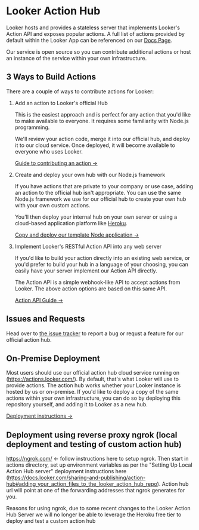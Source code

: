 # Looker Action Hub

Looker hosts and provides a stateless server that implements Looker's Action API and exposes popular actions. A full list of actions provided by default within the Looker App can be referenced on our [Docs Page](https://docs.looker.com/r/admin/action-hub).

Our service is open source so you can contribute additional actions or host an instance of the service within your own infrastructure.

## 3 Ways to Build Actions

There are a couple of ways to contribute actions for Looker:

1. Add an action to Looker's official Hub

   This is the easiest approach and is perfect for any action that you'd like to make available to everyone. It requires some familiarity with Node.js programming.

   We'll review your action code, merge it into our official hub, and deploy it to our cloud service. Once deployed, it will become available to everyone who uses Looker.

   [Guide to contributing an action &rarr;](docs/adding_actions.md)

2. Create and deploy your own hub with our Node.js framework

   If you have actions that are private to your company or use case, adding an action to the official hub isn't appropriate. You can use the same Node.js framework we use for our official hub to create your own hub with your own custom actions.

   You'll then deploy your internal hub on your own server or using a cloud-based application platform like [Heroku](https://www.heroku.com/).

   [Copy and deploy our template Node application &rarr;](https://github.com/looker/custom-action-hub-example)

3. Implement Looker's RESTful Action API into any web server

   If you'd like to build your action directly into an existing web service, or you'd prefer to build your hub in a language of your choosing, you can easily have your server implement our Action API directly.

   The Action API is a simple webhook-like API to accept actions from Looker. The above action options are based on this same API.

   [Action API Guide &rarr;](docs/action_api.md)

## Issues and Requests

Head over to [the issue tracker](https://github.com/looker/actions/issues) to report a bug or requst a feature for our official action hub.

## On-Premise Deployment

Most users should use our official action hub cloud service running on (https://actions.looker.com/). By default, that's what Looker will use to provide actions. The action hub works whether your Looker instance is hosted by us or on-premise. If you'd like to deploy a copy of the same actions within your own infrastructure, you can do so by deploying this repository yourself, and adding it to Looker as a new hub.

[Deployment instructions &rarr;](docs/deploying.md)

## Deployment using reverse proxy ngrok (local deployment and testing of custom action hub)
https://ngrok.com/ <- follow instructions here to setup ngrok. Then start in actions directory, set up environment variables as per the "Setting Up Local Action Hub server" deployment instructions here (https://docs.looker.com/sharing-and-publishing/action-hub#adding_your_action_files_to_the_looker_action_hub_repo). Action hub url will point at one of the forwarding addresses that ngrok generates for you.

Reasons for using ngrok, due to some recent changes to the Looker Action Hub Server we will no longer be able to leverage the Heroku free tier to deploy and test a custom action hub
